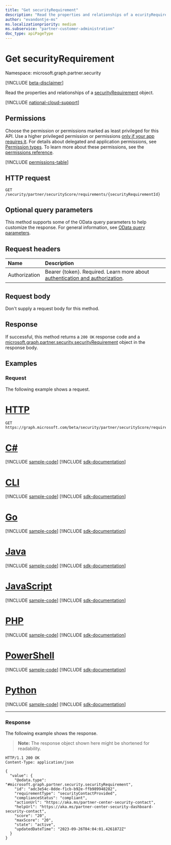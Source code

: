 ```yaml
---
title: "Get securityRequirement"
description: "Read the properties and relationships of a ecurityRequirement object."
author: "evandontje-ms"
ms.localizationpriority: medium
ms.subservice: "partner-customer-administration"
doc_type: apiPageType
---
```


# Get securityRequirement

Namespace: microsoft.graph.partner.security

[!INCLUDE [beta-disclaimer](../../includes/beta-disclaimer.md)]

Read the properties and relationships of a [securityRequirement](../resources/partner-security-securityrequirement.md) object.

[!INCLUDE [national-cloud-support](../../includes/global-only.md)]

## Permissions

Choose the permission or permissions marked as least privileged for this API. Use a higher privileged permission or permissions [only if your app requires it](/graph/permissions-overview#best-practices-for-using-microsoft-graph-permissions). For details about delegated and application permissions, see [Permission types](/graph/permissions-overview#permission-types). To learn more about these permissions, see the [permissions reference](/graph/permissions-reference).

<!-- {
  "blockType": "permissions",
  "name": "partner-security-securityrequirement-get"
}
-->
[!INCLUDE [permissions-table](../includes/permissions/partner-security-securityrequirement-get-permissions.md)]

## HTTP request

<!-- {
  "blockType": "ignored"
}
-->
``` http
GET /security/partner/securityScore/requirements/{securityRequirementId}
```

## Optional query parameters

This method supports some of the OData query parameters to help customize the response. For general information, see [OData query parameters](/graph/query-parameters).

## Request headers

|Name|Description|
|:---|:---|
|Authorization|Bearer {token}. Required. Learn more about [authentication and authorization](/graph/auth/auth-concepts).|

## Request body

Don't supply a request body for this method.

## Response

If successful, this method returns a `200 OK` response code and a [microsoft.graph.partner.security.securityRequirement](../resources/partner-security-securityrequirement.md) object in the response body.

## Examples

### Request

The following example shows a request.
# [HTTP](#tab/http)
<!-- {
  "blockType": "request",
  "name": "get_securityrequirement"
}
-->
``` http
GET https://graph.microsoft.com/beta/security/partner/securityScore/requirements/{securityRequirementId}
```

# [C#](#tab/csharp)
[!INCLUDE [sample-code](../includes/snippets/csharp/get-securityrequirement-csharp-snippets.md)]
[!INCLUDE [sdk-documentation](../includes/snippets/snippets-sdk-documentation-link.md)]

# [CLI](#tab/cli)
[!INCLUDE [sample-code](../includes/snippets/cli/get-securityrequirement-cli-snippets.md)]
[!INCLUDE [sdk-documentation](../includes/snippets/snippets-sdk-documentation-link.md)]

# [Go](#tab/go)
[!INCLUDE [sample-code](../includes/snippets/go/get-securityrequirement-go-snippets.md)]
[!INCLUDE [sdk-documentation](../includes/snippets/snippets-sdk-documentation-link.md)]

# [Java](#tab/java)
[!INCLUDE [sample-code](../includes/snippets/java/get-securityrequirement-java-snippets.md)]
[!INCLUDE [sdk-documentation](../includes/snippets/snippets-sdk-documentation-link.md)]

# [JavaScript](#tab/javascript)
[!INCLUDE [sample-code](../includes/snippets/javascript/get-securityrequirement-javascript-snippets.md)]
[!INCLUDE [sdk-documentation](../includes/snippets/snippets-sdk-documentation-link.md)]

# [PHP](#tab/php)
[!INCLUDE [sample-code](../includes/snippets/php/get-securityrequirement-php-snippets.md)]
[!INCLUDE [sdk-documentation](../includes/snippets/snippets-sdk-documentation-link.md)]

# [PowerShell](#tab/powershell)
[!INCLUDE [sample-code](../includes/snippets/powershell/get-securityrequirement-powershell-snippets.md)]
[!INCLUDE [sdk-documentation](../includes/snippets/snippets-sdk-documentation-link.md)]

# [Python](#tab/python)
[!INCLUDE [sample-code](../includes/snippets/python/get-securityrequirement-python-snippets.md)]
[!INCLUDE [sdk-documentation](../includes/snippets/snippets-sdk-documentation-link.md)]

---


### Response

The following example shows the response.
>**Note:** The response object shown here might be shortened for readability.
<!-- {
  "blockType": "response",
  "truncated": true,
  "@odata.type": "microsoft.graph.partner.security.securityRequirement"
}
-->
``` http
HTTP/1.1 200 OK
Content-Type: application/json

{
  "value": {
    "@odata.type": "#microsoft.graph.partner.security.securityRequirement",
    "id": "adc3e54c-8dde-f1cb-b92e-ffb989948282",
    "requirementType": "securityContactProvided",
    "complianceStatus": "compliant",
    "actionUrl": "https://aka.ms/partner-center-security-contact",
    "helpUrl": "https://aka.ms/partner-center-security-dashboard-security-contact",
    "score": "20",
    "maxScore": "20",
    "state": "active",
    "updatedDateTime": "2023-09-26T04:04:01.4261872Z"
  }
}
```

